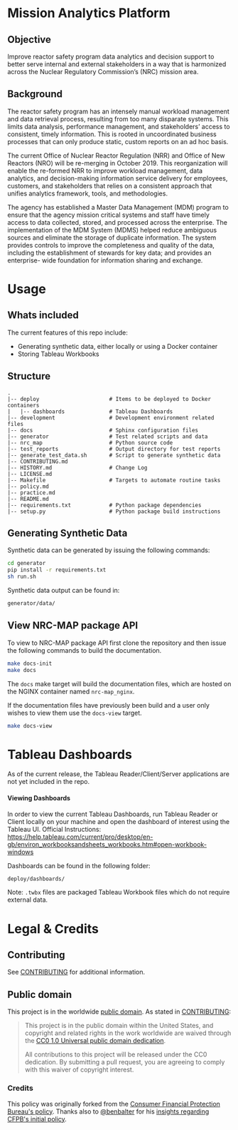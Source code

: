 # Mission Analytics Platform

## Objective
Improve reactor safety program data analytics and decision support to better 
serve internal and external stakeholders in a way that is harmonized across 
the Nuclear Regulatory Commission’s (NRC) mission area.


## Background
The reactor safety program has an intensely manual workload management and 
data retrieval process, resulting from too many disparate systems.
This limits data analysis, performance management, and stakeholders’ access to 
consistent, timely information. 
This is rooted in uncoordinated business processes that can only produce 
static, custom reports on an ad hoc basis.

The current Office of Nuclear Reactor Regulation (NRR) and Office of New 
Reactors (NRO) will be re-merging in October 2019.
This reorganization will enable the re-formed NRR to improve workload 
management, data analytics, and decision-making information service delivery 
for employees, customers, and stakeholders that relies on a consistent 
approach that unifies analytics framework, tools, and methodologies.

The agency has established a Master Data Management (MDM) program to ensure 
that the agency mission critical systems and staff have timely access to data 
collected, stored, and processed across the enterprise.
The implementation of the MDM System (MDMS) helped reduce ambiguous sources 
and eliminate the storage of duplicate information.
The system provides controls to improve the completeness and quality of the 
data, including the establishment of stewards for key data; and provides an 
enterprise- wide foundation for information sharing and exchange.

# Usage

## Whats included

The current features of this repo include:
- Generating synthetic data, either locally or using a Docker container
- Storing Tableau Workbooks

## Structure
```
.
|-- deploy                      # Items to be deployed to Docker containers
|   |-- dashboards              # Tableau Dashboards
|-- development                 # Development environment related files
|-- docs                        # Sphinx configuration files
|-- generator                   # Test related scripts and data
|-- nrc_map                     # Python source code
|-- test_reports                # Output directory for test reports
|-- generate_test_data.sh       # Script to generate synthetic data 
|-- CONTRIBUTING.md
|-- HISTORY.md                  # Change Log
|-- LICENSE.md
|-- Makefile                    # Targets to automate routine tasks
|-- policy.md
|-- practice.md
|-- README.md
|-- requirements.txt            # Python package dependencies
|-- setup.py                    # Python package build instructions
```

## Generating Synthetic Data
Synthetic data can be generated by issuing the following commands:
```bash
cd generator
pip install -r requirements.txt
sh run.sh
```
Synthetic data output can be found in:
```bash
generator/data/
```

## View NRC-MAP package API
To view to NRC-MAP package API first clone the repository and then issue the
following commands to build the documentation.

```bash
make docs-init
make docs
```

The `docs` make target will build the documentation files, which are hosted on
the NGINX container named `nrc-map_nginx`.

If the documentation files have previously been build and a user only wishes
to view them use the `docs-view` target.

```bash
make docs-view
```

# Tableau Dashboards
As of the current release, the Tableau Reader/Client/Server applications are 
not yet included in the repo.
#### Viewing Dashboards
In order to view the current Tableau Dashboards, run Tableau Reader or Client 
locally on your machine and open the dashboard of interest using the Tableau 
UI.
Official Instructions: https://help.tableau.com/current/pro/desktop/en-gb/environ_workbooksandsheets_workbooks.htm#open-workbook-windows

Dashboards can be found in the following folder:
```bash
deploy/dashboards/
```
Note: `.twbx` files are packaged Tableau Workbook files which do not require 
external data.

# Legal & Credits

## Contributing

See [CONTRIBUTING](CONTRIBUTING.md) for additional information.

## Public domain

This project is in the worldwide [public domain](LICENSE.md). 
As stated in [CONTRIBUTING](CONTRIBUTING.md):

> This project is in the public domain within the United States, and copyright 
and related rights in the work worldwide are waived through the 
[CC0 1.0 Universal public domain dedication](https://creativecommons.org/publicdomain/zero/1.0/).
>
> All contributions to this project will be released under the CC0 dedication. 
By submitting a pull request, you are agreeing to comply with this waiver of 
copyright interest.

### Credits

This policy was originally forked from the 
[Consumer Financial Protection Bureau's policy](https://github.com/cfpb/source-code-policy).
Thanks also to [@benbalter](https://github.com/benbalter) for his 
[insights regarding CFPB's initial policy](http://ben.balter.com/2012/04/10/whats-missing-from-cfpbs-awesome-new-source-code-policy/).